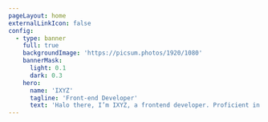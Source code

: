 ```yaml
---
pageLayout: home
externalLinkIcon: false
config:
  - type: banner
    full: true
    backgroundImage: 'https://picsum.photos/1920/1080'
    bannerMask:
      light: 0.1
      dark: 0.3
    hero:
      name: 'IXYZ'
      tagline: 'Front-end Developer' 
      text: 'Halo there, I’m IXYZ, a frontend developer. Proficient in the spelling of JavaScript, TypeScript, Vue, React, UniApp, and so on. Alright, getting to the point—I’m skilled in frontend frameworks like Vue 3 and Vue 2, and their surrounding ecosystem, including Vuex, Pinia state management libraries, Vue Router, and various UI component libraries. I also have knowledge of React and its related tools, UniApp for building mini-programs, Nuxt for SSR (server-side rendering), and Nest for backend service setup.'
---
```


